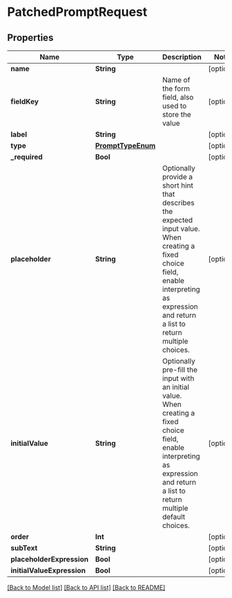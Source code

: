 # PatchedPromptRequest

## Properties
Name | Type | Description | Notes
------------ | ------------- | ------------- | -------------
**name** | **String** |  | [optional] 
**fieldKey** | **String** | Name of the form field, also used to store the value | [optional] 
**label** | **String** |  | [optional] 
**type** | [**PromptTypeEnum**](PromptTypeEnum.md) |  | [optional] 
**_required** | **Bool** |  | [optional] 
**placeholder** | **String** | Optionally provide a short hint that describes the expected input value. When creating a fixed choice field, enable interpreting as expression and return a list to return multiple choices. | [optional] 
**initialValue** | **String** | Optionally pre-fill the input with an initial value. When creating a fixed choice field, enable interpreting as expression and return a list to return multiple default choices. | [optional] 
**order** | **Int** |  | [optional] 
**subText** | **String** |  | [optional] 
**placeholderExpression** | **Bool** |  | [optional] 
**initialValueExpression** | **Bool** |  | [optional] 

[[Back to Model list]](../README.md#documentation-for-models) [[Back to API list]](../README.md#documentation-for-api-endpoints) [[Back to README]](../README.md)



